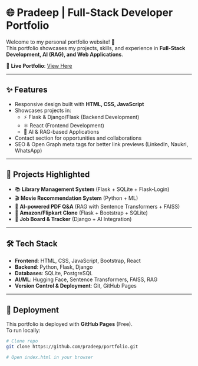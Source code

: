 # 🌐 Pradeep | Full-Stack Developer Portfolio

Welcome to my personal portfolio website! 🚀  
This portfolio showcases my projects, skills, and experience in **Full-Stack Development, AI (RAG), and Web Applications**.  

🔗 **Live Portfolio**: [View Here](https://my-portfolio-butx.onrender.com)  

---

## ✨ Features
- Responsive design built with **HTML, CSS, JavaScript**
- Showcases projects in:
  - ⚡ Flask & Django/Flask (Backend Development)
  - ⚛️ React (Frontend Development)
  - 🤖 AI & RAG-based Applications
- Contact section for opportunities and collaborations
- SEO & Open Graph meta tags for better link previews (LinkedIn, Naukri, WhatsApp)

---

## 📂 Projects Highlighted
- 📚 **Library Management System** (Flask + SQLite + Flask-Login)  
- 🎬 **Movie Recommendation System** (Python + ML)  
- 📄 **AI-powered PDF Q&A** (RAG with Sentence Transformers + FAISS)  
- 🛒 **Amazon/Flipkart Clone** (Flask + Bootstrap + SQLite)  
- 💼 **Job Board & Tracker** (Django + AI Integration)

---

## 🛠️ Tech Stack
- **Frontend**: HTML, CSS, JavaScript, Bootstrap, React
- **Backend**: Python, Flask, Django
- **Databases**: SQLite, PostgreSQL
- **AI/ML**: Hugging Face, Sentence Transformers, FAISS, RAG
- **Version Control & Deployment**: Git, GitHub Pages

---

## 🚀 Deployment
This portfolio is deployed with **GitHub Pages** (Free).  
To run locally:  
```bash
# Clone repo
git clone https://github.com/pradeep/portfolio.git

# Open index.html in your browser
